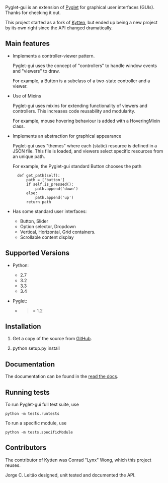Pyglet-gui is an extension of [Pyglet](http://www.pyglet.org/) for graphical user interfaces (GUIs).
Thanks for checking it out.

This project started as a fork of [Kytten](https://code.google.com/p/kytten/),
but ended up being a new project by its own right since the API changed dramatically.

Main features
--------------

* Implements a controller-viewer pattern.

    Pyglet-gui uses the concept of "controllers" to handle window events and "viewers" to draw.

    For example, a Button is a subclass of a two-state controller and a viewer.

* Use of Mixins

    Pyglet-gui uses mixins for extending functionality of viewers and controllers.
    This increases code reusability and modularity.

    For example, mouse hovering behaviour is added with a HoveringMixin class.

* Implements an abstraction for graphical appearance

    Pyglet-gui uses "themes" where each (static) resource is defined in a JSON file.
    This file is loaded, and viewers select specific resources
    from an unique path.

    For example, the Pyglet-gui standard Button chooses the path

        def get_path(self):
            path = ['button']
            if self.is_pressed():
                path.append('down')
            else:
                path.append('up')
            return path

* Has some standard user interfaces:

    * Button, Slider
    * Option selector, Dropdown
    * Vertical, Horizontal, Grid containers.
    * Scrollable content display

Supported Versions
-------------------

* Python:

    * 2.7
    * 3.2
    * 3.3
    * 3.4

* Pyglet:

    * >= 1.2

Installation
--------------

1. Get a copy of the source from [GitHub](https://github.com/jorgecarleitao/pyglet-gui).

2. python setup.py install


Documentation
--------------

The documentation can be found in the [read the docs](http://pyglet-gui.readthedocs.org/en/latest/index.html).

Running tests
--------------

To run Pyglet-gui full test suite, use

    python -m tests.runtests

To run a specific module, use

    python -m tests.specificModule

Contributors
--------------

The contributor of Kytten was Conrad "Lynx" Wong, which this project reuses.

Jorge C. Leitão designed, unit tested and documented the API.
